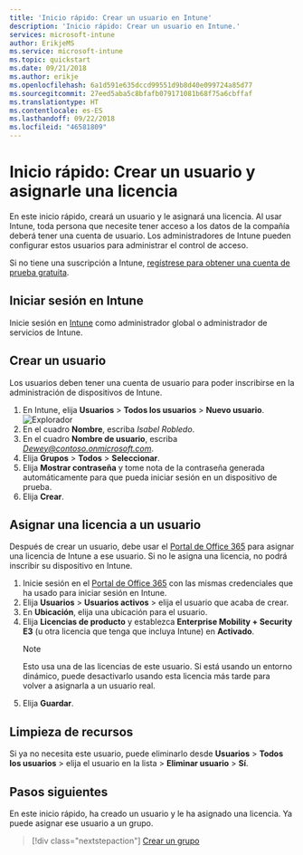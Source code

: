 ```yaml
---
title: 'Inicio rápido: Crear un usuario en Intune'
description: 'Inicio rápido: Crear un usuario en Intune.'
services: microsoft-intune
author: ErikjeMS
ms.service: microsoft-intune
ms.topic: quickstart
ms.date: 09/21/2018
ms.author: erikje
ms.openlocfilehash: 6a1d591e635dccd99551d9b8d40e099724a85d77
ms.sourcegitcommit: 27eed5aba5c8bfafb079171081b68f75a6cbffaf
ms.translationtype: HT
ms.contentlocale: es-ES
ms.lasthandoff: 09/22/2018
ms.locfileid: "46581809"
---
```

# <a name="quickstart-create-a-user-and-assign-a-license-to-it"></a>Inicio rápido: Crear un usuario y asignarle una licencia

En este inicio rápido, creará un usuario y le asignará una licencia. Al usar Intune, toda persona que necesite tener acceso a los datos de la compañía deberá tener una cuenta de usuario. Los administradores de Intune pueden configurar estos usuarios para administrar el control de acceso.

Si no tiene una suscripción a Intune, [regístrese para obtener una cuenta de prueba gratuita](free-trial-sign-up.md).

## <a name="sign-in-to-intune"></a>Iniciar sesión en Intune

Inicie sesión en [Intune](https://aka.ms/intuneportal) como administrador global o administrador de servicios de Intune.

## <a name="create-a-user"></a>Crear un usuario

Los usuarios deben tener una cuenta de usuario para poder inscribirse en la administración de dispositivos de Intune.

1. En Intune, elija **Usuarios** > **Todos los usuarios** > **Nuevo usuario**.
![Explorador](media/quickstart-create-user/create-user.png)
2. En el cuadro **Nombre**, escriba *Isabel Robledo*.
3. En el cuadro **Nombre de usuario**, escriba *Dewey@contoso.onmicrosoft.com*.
4. Elija **Grupos** > **Todos** > **Seleccionar**.
5. Elija **Mostrar contraseña** y tome nota de la contraseña generada automáticamente para que pueda iniciar sesión en un dispositivo de prueba.
6. Elija **Crear**.

## <a name="assign-a-license-to-the-user"></a>Asignar una licencia a un usuario

Después de crear un usuario, debe usar el [Portal de Office 365](http://go.microsoft.com/fwlink/p/?LinkId=698854) para asignar una licencia de Intune a ese usuario. Si no le asigna una licencia, no podrá inscribir su dispositivo en Intune. 

1. Inicie sesión en el [Portal de Office 365](http://go.microsoft.com/fwlink/p/?LinkId=698854) con las mismas credenciales que ha usado para iniciar sesión en Intune.
2. Elija **Usuarios** > **Usuarios activos** > elija el usuario que acaba de crear.
3. En **Ubicación**, elija una ubicación para el usuario.
3. Elija **Licencias de producto** y establezca **Enterprise Mobility + Security E3** (u otra licencia que tenga que incluya Intune) en **Activado**.
   > [!NOTE]
   > Esto usa una de las licencias de este usuario. Si está usando un entorno dinámico, puede desactivarlo usando esta licencia más tarde para volver a asignarla a un usuario real.
5. Elija **Guardar**.

## <a name="clean-up-resources"></a>Limpieza de recursos

Si ya no necesita este usuario, puede eliminarlo desde **Usuarios** > **Todos los usuarios** > elija el usuario en la lista > **Eliminar usuario** > **Sí**.

## <a name="next-steps"></a>Pasos siguientes

En este inicio rápido, ha creado un usuario y le ha asignado una licencia. Ya puede asignar ese usuario a un grupo.

> [!div class="nextstepaction"]
> [Crear un grupo](quickstart-create-group.md)
